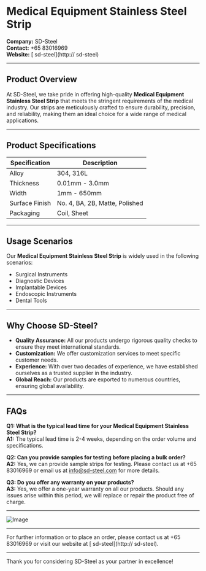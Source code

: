 # Medical Equipment Stainless Steel Strip

**Company:** SD-Steel  
**Contact:** +65 83016969  
**Website:** [ sd-steel](http:// sd-steel)

---

## Product Overview

At SD-Steel, we take pride in offering high-quality **Medical Equipment Stainless Steel Strip** that meets the stringent requirements of the medical industry. Our strips are meticulously crafted to ensure durability, precision, and reliability, making them an ideal choice for a wide range of medical applications.

---

## Product Specifications

| Specification | Description |
|---------------|-------------|
| Alloy         | 304, 316L   |
| Thickness     | 0.01mm - 3.0mm |
| Width         | 1mm - 650mm  |
| Surface Finish | No. 4, BA, 2B, Matte, Polished |
| Packaging     | Coil, Sheet |

---

## Usage Scenarios

Our **Medical Equipment Stainless Steel Strip** is widely used in the following scenarios:

- Surgical Instruments
- Diagnostic Devices
- Implantable Devices
- Endoscopic Instruments
- Dental Tools

---

## Why Choose SD-Steel?

- **Quality Assurance:** All our products undergo rigorous quality checks to ensure they meet international standards.
- **Customization:** We offer customization services to meet specific customer needs.
- **Experience:** With over two decades of experience, we have established ourselves as a trusted supplier in the industry.
- **Global Reach:** Our products are exported to numerous countries, ensuring global availability.

---

## FAQs

**Q1: What is the typical lead time for your Medical Equipment Stainless Steel Strip?**  
**A1:** The typical lead time is 2-4 weeks, depending on the order volume and specifications.

**Q2: Can you provide samples for testing before placing a bulk order?**  
**A2:** Yes, we can provide sample strips for testing. Please contact us at +65 83016969 or email us at info@sd-steel.com for more details.

**Q3: Do you offer any warranty on your products?**  
**A3:** Yes, we offer a one-year warranty on all our products. Should any issues arise within this period, we will replace or repair the product free of charge.

---

![Image](https://github.com/user-attachments/assets/2567258e-e124-4816-932d-1809bd27ef0b)

---

For further information or to place an order, please contact us at +65 83016969 or visit our website at [ sd-steel](http:// sd-steel).

---

Thank you for considering SD-Steel as your partner in excellence!